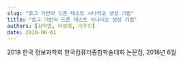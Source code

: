 ```yaml
---
slug: "로그 기반의 드론 테스트 시나리오 생성 기법"
title: "로그 기반의 드론 테스트 시나리오 생성 기법"
authors: [김덕엽, 이성희, 이우진]
date: 2018-06-01
---
```


2018 한국 정보과학회 한국컴퓨터종합학술대회 논문집, 2018년 6월
